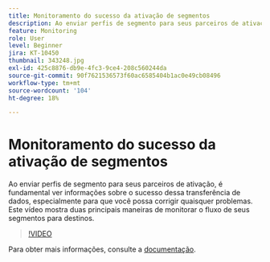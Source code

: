 ```yaml
---
title: Monitoramento do sucesso da ativação de segmentos
description: Ao enviar perfis de segmento para seus parceiros de ativação, é fundamental ver informações sobre o sucesso dessa transferência de dados, especialmente se... (as descrições devem ter entre 60 e 160 caracteres)
feature: Monitoring
role: User
level: Beginner
jira: KT-10450
thumbnail: 343248.jpg
exl-id: 425c8876-db9e-4fc3-9ce4-208c560244da
source-git-commit: 90f7621536573f60ac6585404b1ac0e49cb08496
workflow-type: tm+mt
source-wordcount: '104'
ht-degree: 18%

---
```


# Monitoramento do sucesso da ativação de segmentos

Ao enviar perfis de segmento para seus parceiros de ativação, é fundamental ver informações sobre o sucesso dessa transferência de dados, especialmente para que você possa corrigir quaisquer problemas. Este vídeo mostra duas principais maneiras de monitorar o fluxo de seus segmentos para destinos.

>[!VIDEO](https://video.tv.adobe.com/v/343248/?quality=12&learn=on)

Para obter mais informações, consulte a [documentação](https://experienceleague.adobe.com/docs/experience-platform/dataflows/ui/monitor-segments.html?lang=en).
